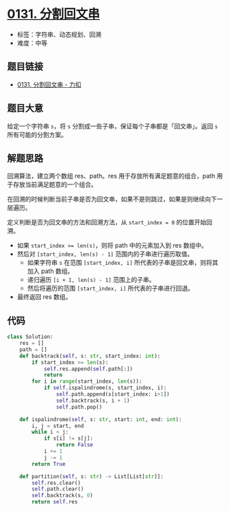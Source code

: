 # [0131. 分割回文串](https://leetcode.cn/problems/palindrome-partitioning/)

- 标签：字符串、动态规划、回溯
- 难度：中等

## 题目链接

- [0131. 分割回文串 - 力扣](https://leetcode.cn/problems/palindrome-partitioning/)

## 题目大意

给定一个字符串 `s`，将 `s` 分割成一些子串，保证每个子串都是「回文串」。返回 `s` 所有可能的分割方案。

## 解题思路

回溯算法，建立两个数组 res、path。res 用于存放所有满足题意的组合，path 用于存放当前满足题意的一个组合。

在回溯的时候判断当前子串是否为回文串，如果不是则跳过，如果是则继续向下一层遍历。

定义判断是否为回文串的方法和回溯方法，从 `start_index = 0` 的位置开始回溯。

- 如果 `start_index >= len(s)`，则将 path 中的元素加入到 res 数组中。
- 然后对 `[start_index, len(s) - 1]` 范围内的子串进行遍历取值。
  - 如果字符串 `s` 在范围 `[start_index, i]` 所代表的子串是回文串，则将其加入 path 数组。
  - 递归遍历 `[i + 1, len(s) - 1]` 范围上的子串。
  - 然后将遍历的范围 `[start_index, i]` 所代表的子串进行回退。
- 最终返回 res 数组。

## 代码

```python
class Solution:
    res = []
    path = []
    def backtrack(self, s: str, start_index: int):
        if start_index >= len(s):
            self.res.append(self.path[:])
            return
        for i in range(start_index, len(s)):
            if self.ispalindrome(s, start_index, i):
                self.path.append(s[start_index: i+1])
                self.backtrack(s, i + 1)
                self.path.pop()

    def ispalindrome(self, s: str, start: int, end: int):
        i, j = start, end
        while i < j:
            if s[i] != s[j]:
                return False
            i += 1
            j -= 1
        return True

    def partition(self, s: str) -> List[List[str]]:
        self.res.clear()
        self.path.clear()
        self.backtrack(s, 0)
        return self.res
```

